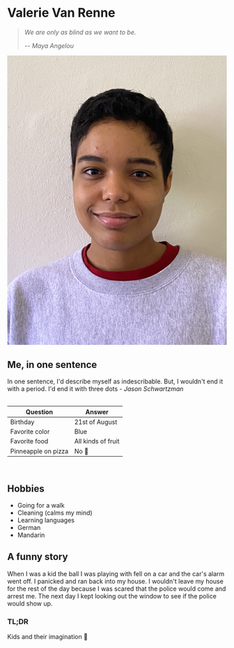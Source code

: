 # Valerie Van Renne

> *We are only as blind as we want to be.*
>
> -- *Maya Angelou*

![Photo of myself](Image.jpeg)
<br/>

## Me, in one sentence
In one sentence, I'd describe myself as indescribable. But, I wouldn't end it with a period. I'd end it with three dots - *Jason Schwartzman*
<br/>
<br/>

Question | Answer
-------- | --------
Birthday | 21st of August
Favorite color | Blue
Favorite food | All kinds of fruit
Pinneapple on pizza | No :nauseated_face:
<br/>

## Hobbies
* Going for a walk
* Cleaning (calms my mind)
* Learning languages
 * German
 * Mandarin

 ## A funny story
 When I was a kid the ball I was playing with fell on a car and the car's alarm went off.
 I panicked and ran back into my house.
 I wouldn't leave my house for the rest of the day because I was scared that the police would come and arrest me.
 The next day I kept looking out the window to see if the police would show up.

 ### TL;DR
 Kids and their imagination :rofl:


